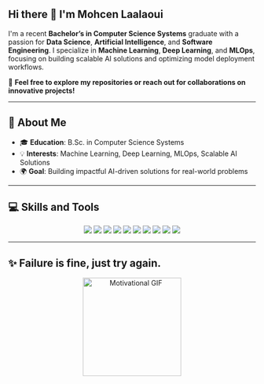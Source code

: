 ## Hi there 👋 I'm Mohcen Laalaoui

I'm a recent **Bachelor’s in Computer Science Systems** graduate with a passion for **Data Science**, **Artificial Intelligence**, and **Software Engineering**. I specialize in **Machine Learning**, **Deep Learning**, and **MLOps**, focusing on building scalable AI solutions and optimizing model deployment workflows.

🌟 **Feel free to explore my repositories or reach out for collaborations on innovative projects!**

---

## 🚀 About Me

- 🎓 **Education**: B.Sc. in Computer Science Systems
- 💡 **Interests**: Machine Learning, Deep Learning, MLOps, Scalable AI Solutions
- 🌍 **Goal**: Building impactful AI-driven solutions for real-world problems
---

## 💻 Skills and Tools

<div align="center">
  <img src="https://img.shields.io/badge/Code-Python-blue?style=for-the-badge&logo=python&logoColor=white" />
  <img src="https://img.shields.io/badge/Tool-Jupyter_Notebook-orange?style=for-the-badge&logo=jupyter&logoColor=white" />
  <img src="https://img.shields.io/badge/Frontend-HTML5-red?style=for-the-badge&logo=html5&logoColor=white" />
  <img src="https://img.shields.io/badge/Frontend-CSS3-blue?style=for-the-badge&logo=css3&logoColor=white" />
  <img src="https://img.shields.io/badge/Framework-Dart-blue?style=for-the-badge&logo=dart&logoColor=white" />
  <img src="https://img.shields.io/badge/Framework-React-blue?style=for-the-badge&logo=react&logoColor=white" />
  <img src="https://img.shields.io/badge/Framework-Node.js-green?style=for-the-badge&logo=node.js&logoColor=white" />
  <img src="https://img.shields.io/badge/Framework-Angular-red?style=for-the-badge&logo=angular&logoColor=white" />
  <img src="https://img.shields.io/badge/Database-MySQL-blue?style=for-the-badge&logo=mysql&logoColor=white" />
  <img src="https://img.shields.io/badge/Tool-Docker-blue?style=for-the-badge&logo=docker&logoColor=white" />
</div>

---

## ✨ Failure is fine, just try again.

<div align="center">
  <img src="https://media.giphy.com/media/l0Iyl55kTeh71nTWw/giphy.gif" width="200" alt="Motivational GIF" />
</div>
